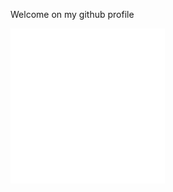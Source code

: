 Welcome on my github profile

<a href="https://github.com/julienbonnet50">
  <img align="center" width="49%" src="./github-metrics.svg" />
</a>
